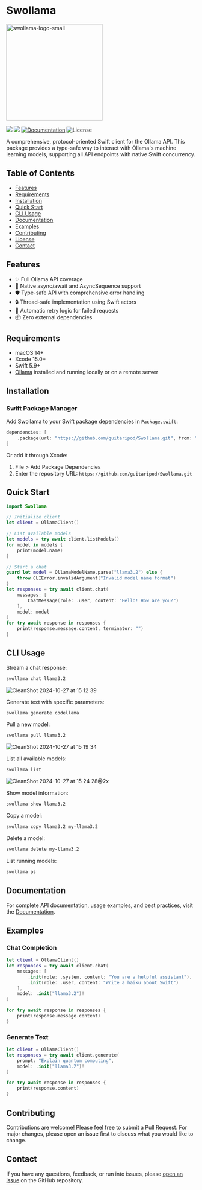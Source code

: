 # Swollama

<img src="https://github.com/user-attachments/assets/bcad3675-5c0f-47aa-b4d2-ff2ebec54437" alt="swollama-logo-small" width="256" height="256" />

[![](https://img.shields.io/endpoint?url=https%3A%2F%2Fswiftpackageindex.com%2Fapi%2Fpackages%2Fguitaripod%2FSwollama%2Fbadge%3Ftype%3Dplatforms)](https://swiftpackageindex.com/guitaripod/Swollama)
[![](https://img.shields.io/endpoint?url=https%3A%2F%2Fswiftpackageindex.com%2Fapi%2Fpackages%2Fguitaripod%2FSwollama%2Fbadge%3Ftype%3Dswift-versions)](https://swiftpackageindex.com/guitaripod/Swollama)
[![Documentation](https://img.shields.io/badge/Documentation-DocC-blue)](https://guitaripod.github.io/Swollama/documentation/swollama/)
![License](https://img.shields.io/badge/License-MIT-green)

A comprehensive, protocol-oriented Swift client for the Ollama API. This package provides a type-safe way to interact with Ollama's machine learning models, supporting all API endpoints with native Swift concurrency.

## Table of Contents
- [Features](#features)
- [Requirements](#requirements)
- [Installation](#installation)
- [Quick Start](#quick-start)
- [CLI Usage](#cli-usage)
- [Documentation](#documentation)
- [Examples](#examples)
- [Contributing](#contributing)
- [License](#license)
- [Contact](#contact)

## Features
- ✨ Full Ollama API coverage
- 🔄 Native async/await and AsyncSequence support
- 🛡️ Type-safe API with comprehensive error handling
- 🔒 Thread-safe implementation using Swift actors
- 🔄 Automatic retry logic for failed requests
- 📦 Zero external dependencies

## Requirements
- macOS 14+
- Xcode 15.0+
- Swift 5.9+
- [Ollama](https://ollama.ai) installed and running locally or on a remote server

## Installation

### Swift Package Manager
Add Swollama to your Swift package dependencies in `Package.swift`:
```swift
dependencies: [
    .package(url: "https://github.com/guitaripod/Swollama.git", from: "1.0.0")
]
```

Or add it through Xcode:
1. File > Add Package Dependencies
2. Enter the repository URL: `https://github.com/guitaripod/Swollama.git`

## Quick Start
```swift
import Swollama

// Initialize client
let client = OllamaClient()

// List available models
let models = try await client.listModels()
for model in models {
    print(model.name)
}

// Start a chat
guard let model = OllamaModelName.parse("llama3.2") else {
    throw CLIError.invalidArgument("Invalid model name format")
}
let responses = try await client.chat(
    messages: [
        ChatMessage(role: .user, content: "Hello! How are you?")
    ],
    model: model
)
for try await response in responses {
    print(response.message.content, terminator: "")
}
```
## CLI Usage

Stream a chat response:
```bash
swollama chat llama3.2
```
![CleanShot 2024-10-27 at 15 12 39](https://github.com/user-attachments/assets/041a5218-9b2c-487f-9e43-cd2f004200b9)

Generate text with specific parameters:
```bash
swollama generate codellama
```

Pull a new model:
```bash
swollama pull llama3.2
```
![CleanShot 2024-10-27 at 15 19 34](https://github.com/user-attachments/assets/1cb63934-969c-42d2-83f4-d44d3c43a0da)

List all available models:
```bash
swollama list
```
![CleanShot 2024-10-27 at 15 24 28@2x](https://github.com/user-attachments/assets/4447a97f-fea0-4d6a-8d33-440b5d06710a)

Show model information:
```bash
swollama show llama3.2
```

Copy a model:
```bash
swollama copy llama3.2 my-llama3.2
```

Delete a model:
```bash
swollama delete my-llama3.2
```

List running models:
```bash
swollama ps
```

## Documentation
For complete API documentation, usage examples, and best practices, visit the [Documentation](https://guitaripod.github.io/Swollama/documentation/swollama/).

## Examples

### Chat Completion
```swift
let client = OllamaClient()
let responses = try await client.chat(
    messages: [
        .init(role: .system, content: "You are a helpful assistant"),
        .init(role: .user, content: "Write a haiku about Swift")
    ],
    model: .init("llama3.2")!
)

for try await response in responses {
    print(response.message.content)
}
```

### Generate Text
```swift
let client = OllamaClient()
let responses = try await client.generate(
    prompt: "Explain quantum computing",
    model: .init("llama3.2")!
)

for try await response in responses {
    print(response.content)
}
```

## Contributing
Contributions are welcome! Please feel free to submit a Pull Request. For major changes, please open an issue first to discuss what you would like to change.

## Contact
If you have any questions, feedback, or run into issues, please [open an issue](https://github.com/guitaripod/Swollama/issues) on the GitHub repository.
